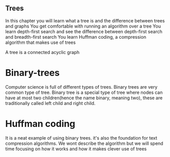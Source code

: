 ## Trees
In this chapter you will learn what a tree is and the difference between trees and graphs
You get comfortable with running an algorithm over a tree
You learn depth-first search and see the difference between depth-first search and breadth-first search
You learn Huffman coding, a compression algorithm that makes use of trees

A tree is a connected acyclic graph

# Binary-trees
Computer science is full of different types of trees. Binary trees are very common type of tree.
Binary tree is a special type of tree where nodes can have at most two children(hence the name binary, meaning two), these are traditionally called left child and right child.

# Huffman coding
It is a neat example of using binary trees. it's also the foundation for text compression algorithms. We wont describe the algorithm but we will spend time focusing on how it works and how it makes clever use of trees